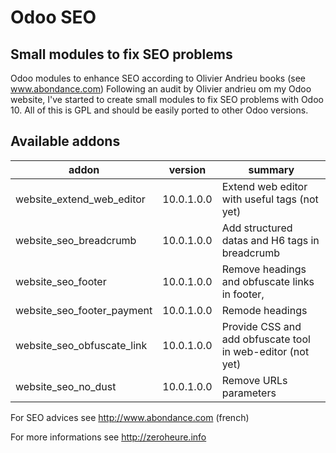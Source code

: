 # Odoo SEO

## Small modules to fix SEO problems

Odoo modules to enhance SEO according to Olivier Andrieu books (see www.abondance.com) 
Following an audit by Olivier andrieu om my Odoo website, I've started to create small modules to fix SEO problems with Odoo 10. 
All of this is GPL and should be easily ported to other Odoo versions.

Available addons
----------------
addon | version | summary
--- | --- | ---
website_extend_web_editor  | 10.0.1.0.0 |     Extend web editor with useful tags (not yet)
website_seo_breadcrumb     | 10.0.1.0.0 |     Add structured datas and H6 tags in breadcrumb
website_seo_footer         | 10.0.1.0.0 |     Remove headings and obfuscate links in footer, 
website_seo_footer_payment | 10.0.1.0.0 |     Remode headings
website_seo_obfuscate_link | 10.0.1.0.0 |     Provide CSS and add obfuscate tool in web-editor (not yet)
website_seo_no_dust        | 10.0.1.0.0 |     Remove URLs parameters



For SEO advices see http://www.abondance.com (french)

For more informations see http://zeroheure.info 
